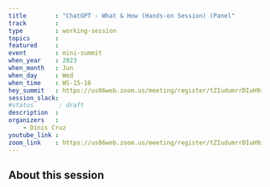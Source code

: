 ```yaml
---
title        : "ChatGPT - What & How (Hands-on Session) (Panel" 
track        :
type         : working-session
topics       :
featured     :
event        : mini-summit
when_year    : 2023
when_month   : Jun
when_day     : Wed
when_time    : WS-15-16
hey_summit   : https://us06web.zoom.us/meeting/register/tZIudumrrDIuH9xgGE01drJR86HpCeJsS_vV
session_slack:
#status       : draft
description  :
organizers   :
    - Dinis Cruz 
youtube_link :
zoom_link    : https://us06web.zoom.us/meeting/register/tZIudumrrDIuH9xgGE01drJR86HpCeJsS_vV
---
```


## About this session
